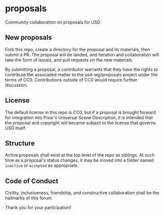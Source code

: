 # proposals
Community collaboration on proposals for USD

## New proposals
Fork this repo, create a directory for the proposal and its materials, then submit a PR.
The proposal will be landed, and iteration and collaboration will take the form of issues, and pull requests on the new materials.

By submitting a proposal, a contributor warrants that they have the rights to contribute the associated matter to the usd-wg/proposals project under the terms of CC0. Contributions outside of CC0 would require further discussion.

## License
The default license in this repo is CC0, but if a proposal is brought forward for integration into Pixar's Universal Scene Description, it is intended that the proposal and copyright will became subject to the license that governs USD itself.

## Structure
Active proposals shall exist at the top level of the repo as siblings. At such time as a proposal's status changes, it may be moved into a folder named `inactive` or `accepted` as appropriate.

## Code of Conduct
Civility, inclusiveness, friendship, and constructive collaboration shall be the hallmarks of this forum.

Thank you for your participation!
